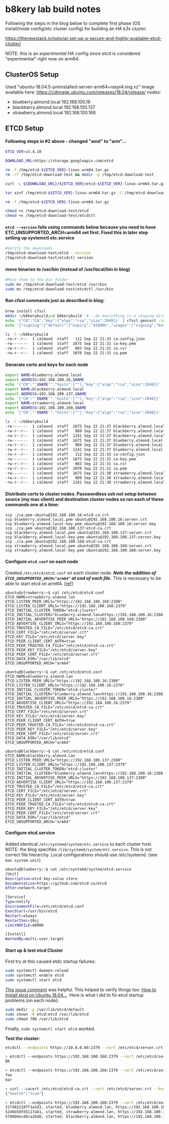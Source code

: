 # b8kery lab build notes
Following the steps in the blog below to complete first phase (OS install/node config/etc cluster config) for building an *HA k3s cluster*.

https://thenewstack.io/tutorial-set-up-a-secure-and-highly-available-etcd-cluster/

NOTE: this is an *experimental* HA config since etcd is considered "experimental" right now on arm64.

## ClusterOS Setup
Used "ubuntu-18.04.5-preinstalled-server-arm64+raspi4.img.xz" image available here: https://cdimage.ubuntu.com/releases/18.04/release/
nodes:
  * blueberry.almond.local 192.168.100.16
  * blackberry.almond.local 192.168.100.137
  * strawberry.almond.local 192.168.100.168

## ETCD Setup
#### Following steps in #2 above - changed "amd" to "arm"...
```bash
ETCD_VER=v3.4.10

DOWNLOAD_URL=https://storage.googleapis.com/etcd

rm -f /tmp/etcd-${ETCD_VER}-linux-arm64.tar.gz
rm -rf /tmp/etcd-download-test && mkdir -p /tmp/etcd-download-test

curl -L ${DOWNLOAD_URL}/${ETCD_VER}/etcd-${ETCD_VER}-linux-arm64.tar.gz -o /tmp/etcd-${ETCD_VER}-linux-arm64.tar.gz

tar xzvf /tmp/etcd-${ETCD_VER}-linux-arm64.tar.gz -C /tmp/etcd-download-test --strip-components=1

rm -f /tmp/etcd-${ETCD_VER}-linux-arm64.tar.gz

chmod +x /tmp/etcd-download-test/etcd
chmod +x /tmp/etcd-download-test/etcdctl
```
#### `etcd --version` fails using commands below because you need to have ETC_UNSUPPORTED_ARCH=arm64 set first. Fixed this in later step setting up systemctl etc.service
```bash
#Verify the downloads
/tmp/etcd-download-test/etcd --version
/tmp/etcd-download-test/etcdctl version
```

#### move binaries to /usr/bin (instead of /usr/local/bin in blog)
```bash
#Move them to the bin folder
sudo mv /tmp/etcd-download-test/etcd /usr/bin
sudo mv /tmp/etcd-download-test/etcdctl /usr/bin
```

#### Ran cfssl commands just as described in blog:
```bash
brew install cfssl
mkdir ~/b8kerybuild;cd b8kerybuild  #...do everything in a staging directory
echo '{"CN":"CA","key":{"algo":"rsa","size":2048}}' | cfssl gencert -initca - | cfssljson -bare ca -
echo '{"signing":{"default":{"expiry":"43800h","usages":["signing","key encipherment","server auth","client auth"]}}}' > ca-config.json
```

```bash
ls -l ~/b8kerybuild
-rw-r--r--  1 calmond  staff   112 Sep 22 21:33 ca-config.json
-rw-------  1 calmond  staff  1675 Sep 22 21:31 ca-key.pem
-rw-r--r--  1 calmond  staff   883 Sep 22 21:31 ca.csr
-rw-r--r--  1 calmond  staff  1070 Sep 22 21:31 ca.pem
```

#### Generate certs and keys for each node
```bash
export NAME=blueberry.almond.local
export ADDRESS=192.168.100.16,$NAME
echo '{"CN":"'$NAME'","hosts":[""],"key":{"algo":"rsa","size":2048}}' | cfssl gencert -config=ca-config.json -ca=ca.pem -ca-key=ca-key.pem -hostname="$ADDRESS" - | cfssljson -bare $NAME
export NAME=blackberry.almond.local
export ADDRESS=192.168.100.137,$NAME
echo '{"CN":"'$NAME'","hosts":[""],"key":{"algo":"rsa","size":2048}}' | cfssl gencert -config=ca-config.json -ca=ca.pem -ca-key=ca-key.pem -hostname="$ADDRESS" - | cfssljson -bare $NAME
export NAME=strawberry.almond.local
export ADDRESS=192.168.100.168,$NAME
echo '{"CN":"'$NAME'","hosts":[""],"key":{"algo":"rsa","size":2048}}' | cfssl gencert -config=ca-config.json -ca=ca.pem -ca-key=ca-key.pem -hostname="$ADDRESS" - | cfssljson -bare $NAME
```

```bash
ls -l ~/b8kerybuild
-rw-------  1 calmond  staff  1675 Sep 22 21:37 blackberry.almond.local-key.pem
-rw-r--r--  1 calmond  staff   989 Sep 22 21:37 blackberry.almond.local.csr
-rw-r--r--  1 calmond  staff  1241 Sep 22 21:37 blackberry.almond.local.pem
-rw-------  1 calmond  staff  1675 Sep 22 21:37 blueberry.almond.local-key.pem
-rw-r--r--  1 calmond  staff   989 Sep 22 21:37 blueberry.almond.local.csr
-rw-r--r--  1 calmond  staff  1241 Sep 22 21:37 blueberry.almond.local.pem
-rw-r--r--  1 calmond  staff   112 Sep 22 21:33 ca-config.json
-rw-------  1 calmond  staff  1675 Sep 22 21:31 ca-key.pem
-rw-r--r--  1 calmond  staff   883 Sep 22 21:31 ca.csr
-rw-r--r--  1 calmond  staff  1070 Sep 22 21:31 ca.pem
-rw-------  1 calmond  staff  1675 Sep 22 21:38 strawberry.almond.local-key.pem
-rw-r--r--  1 calmond  staff   989 Sep 22 21:38 strawberry.almond.local.csr
-rw-r--r--  1 calmond  staff  1241 Sep 22 21:38 strawberry.almond.local.pem
```

#### Distribute certs to cluster nodes. Passwordless ssh not setup between source (my mac client) and destination cluster nodes so ran each of these commands one at a time:
```
scp ./ca.pem ubuntu@192.168.100.16:etcd-ca.crt
scp blueberry.almond.local.pem ubuntu@192.168.100.16:server.crt
scp blueberry.almond.local-key.pem ubuntu@192.168.100.16:server.key
scp ./ca.pem ubuntu@192.168.100.137:etcd-ca.crt
scp blackberry.almond.local.pem ubuntu@192.168.100.137:server.crt
scp blackberry.almond.local-key.pem ubuntu@192.168.100.137:server.key
scp ./ca.pem ubuntu@192.168.100.168:etcd-ca.crt
scp strawberry.almond.local.pem ubuntu@192.168.100.168:server.crt
scp strawberry.almond.local-key.pem ubuntu@192.168.100.168:server.key
 ```

#### Configure `etcd.conf` on each node

Created `/etc/etcd/etcd.conf` on each cluster node.
***Note the addition of `ETCD_UNSUPPORTED_ARCH="arm64"` at end of each file.***
This is necessary to be able to start etcd on arm64. [[ref](https://github.com/etcd-io/etcd/issues/10677#issuecomment-558058616)]
```
ubuntu@strawberry:~$ cat /etc/etcd/etcd.conf
ETCD_NAME=strawberry.almond.lan
ETCD_LISTEN_PEER_URLS="https://192.168.100.168:2380"
ETCD_LISTEN_CLIENT_URLS="https://192.168.100.168:2379"
ETCD_INITIAL_CLUSTER_TOKEN="etcd-cluster"
ETCD_INITIAL_CLUSTER="blueberry.almond.lan=https://192.168.100.16:2380,blackberry.almond.lan=https://192.168.100.137:2380,strawberry.almond.lan=https://192.168.100.168:2380"
ETCD_INITIAL_ADVERTISE_PEER_URLS="https://192.168.100.168:2380"
ETCD_ADVERTISE_CLIENT_URLS="https://192.168.100.168:2379"
ETCD_TRUSTED_CA_FILE="/etc/etcd/etcd-ca.crt"
ETCD_CERT_FILE="/etc/etcd/server.crt"
ETCD_KEY_FILE="/etc/etcd/server.key"
ETCD_PEER_CLIENT_CERT_AUTH=true
ETCD_PEER_TRUSTED_CA_FILE="/etc/etcd/etcd-ca.crt"
ETCD_PEER_KEY_FILE="/etc/etcd/server.key"
ETCD_PEER_CERT_FILE="/etc/etcd/server.crt"
ETCD_DATA_DIR="/var/lib/etcd"
ETCD_UNSUPPORTED_ARCH="arm64"

ubuntu@blueberry:~$ cat /etc/etcd/etcd.conf
ETCD_NAME=blueberry.almond.lan
ETCD_LISTEN_PEER_URLS="https://192.168.100.16:2380"
ETCD_LISTEN_CLIENT_URLS="https://192.168.100.16:2379"
ETCD_INITIAL_CLUSTER_TOKEN="etcd-cluster"
ETCD_INITIAL_CLUSTER="blueberry.almond.lan=https://192.168.100.16:2380,blackberry.almond.lan=https://192.168.100.137:2380,strawberry.almond.lan=https://192.168.100.168:2380"
ETCD_INITIAL_ADVERTISE_PEER_URLS="https://192.168.100.16:2380"
ETCD_ADVERTISE_CLIENT_URLS="https://192.168.100.16:2379"
ETCD_TRUSTED_CA_FILE="/etc/etcd/etcd-ca.crt"
ETCD_CERT_FILE="/etc/etcd/server.crt"
ETCD_KEY_FILE="/etc/etcd/server.key"
ETCD_PEER_CLIENT_CERT_AUTH=true
ETCD_PEER_TRUSTED_CA_FILE="/etc/etcd/etcd-ca.crt"
ETCD_PEER_KEY_FILE="/etc/etcd/server.key"
ETCD_PEER_CERT_FILE="/etc/etcd/server.crt"
ETCD_DATA_DIR="/var/lib/etcd"
ETCD_UNSUPPORTED_ARCH="arm64"

ubuntu@blackberry:~$ cat /etc/etcd/etcd.conf
ETCD_NAME=blackberry.almond.lan
ETCD_LISTEN_PEER_URLS="https://192.168.100.137:2380"
ETCD_LISTEN_CLIENT_URLS="https://192.168.100.137:2379"
ETCD_INITIAL_CLUSTER_TOKEN="etcd-cluster"
ETCD_INITIAL_CLUSTER="blueberry.almond.lan=https://192.168.100.16:2380,blackberry.almond.lan=https://192.168.100.137:2380,strawberry.almond.lan=https://192.168.100.168:2380"
ETCD_INITIAL_ADVERTISE_PEER_URLS="https://192.168.100.137:2380"
ETCD_ADVERTISE_CLIENT_URLS="https://192.168.100.137:2379"
ETCD_TRUSTED_CA_FILE="/etc/etcd/etcd-ca.crt"
ETCD_CERT_FILE="/etc/etcd/server.crt"
ETCD_KEY_FILE="/etc/etcd/server.key"
ETCD_PEER_CLIENT_CERT_AUTH=true
ETCD_PEER_TRUSTED_CA_FILE="/etc/etcd/etcd-ca.crt"
ETCD_PEER_KEY_FILE="/etc/etcd/server.key"
ETCD_PEER_CERT_FILE="/etc/etcd/server.crt"
ETCD_DATA_DIR="/var/lib/etcd"
ETCD_UNSUPPORTED_ARCH="arm64"
```

#### Configure etcd.service
Added identical `/etc/systemd/system/etc.service` to each cluster host.
NOTE: the blog specifies `/lib/systemd/system/etc.service`. This is not correct file hierarchy. Local configurations should use /etc/systemd. (see `man system.unit`)
```bash
ubuntu@blueberry:~$ cat /etc/systemd/system/etcd.service
[Unit]
Description=etcd key-value store
Documentation=https://github.com/etcd-io/etcd
After=network.target

[Service]
Type=notify
EnvironmentFile=/etc/etcd/etcd.conf
ExecStart=/usr/bin/etcd
Restart=always
RestartSec=10sj
LimitNOFILE=40000

[Install]
WantedBy=multi-user.target
```

#### Start up & test etcd Cluster
First try at this caused etdc startup failures:

```bash
sudo systemctl daemon-reload
sudo systemctl enable etcd
sudo systemctl start etcd
```

[This issue comment](https://github.com/etcd-io/etcd/issues/10677#issuecomment-572911175) was helpful. This helped to verify things too: [How to Install etcd on Ubuntu 18.04...](https://computingforgeeks.com/how-to-install-etcd-on-ubuntu-18-04-ubuntu-16-04/). Here is what I did to fix etcd startup problems (on each node):
```bash
sudo mkdir -p /var/lib/etcd/default
sudo chown -R etcd:etcd /var/lib/etcd
sudo chmod 700 /var/lib/etcd
```

Finally, `sudo systemctl start etcd` worked.

**Test the cluster:**

```bash
etcdctl --endpoints https://10.0.0.60:2379 --cert /etc/etcd/server.crt --cacert /etc/etcd/etcd-ca.crt --key /etc/etcd/server.key put foo bar

> etcdctl --endpoints https://192.168.100.168:2379 --cert /etc/etcd/server.crt --cacert /etc/etcd/etcd-ca.crt --key /etc/etcd/server.key put foo bar
OK

> etcdctl --endpoints https://192.168.100.168:2379 --cert /etc/etcd/server.crt --cacert /etc/etcd/etcd-ca.crt --key /etc/etcd/server.key get foo
foo
bar

> curl --cacert /etc/etcd/etcd-ca.crt --cert /etc/etcd/server.crt --key /etc/etcd/server.key https://192.168.100.168:2379/health
{"health":"true"}

> etcdctl --endpoints https://192.168.100.168:2379 --cert /etc/etcd/server.crt --cacert /etc/etcd/etcd-ca.crt --key /etc/etcd/server.key member list
31f4822107f1a1d3, started, blueberry.almond.lan, https://192.168.100.16:2380, https://192.168.100.16:2379, false
5246b58fd5117ab1, started, strawberry.almond.lan, https://192.168.100.168:2380, https://192.168.100.168:2379, false
5700b9ecd6ca26d0, started, blackberry.almond.lan, https://192.168.100.137:2380, https://192.168.100.137:2379, false

```
